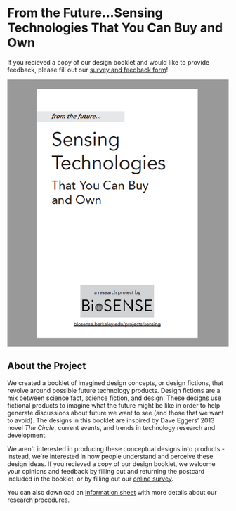 # From the Future...Sensing Technologies That You Can Buy and Own
If you recieved a copy of our design booklet and would like to provide feedback, please fill out our [survey and feedback form](https://berkeley.qualtrics.com/jfe/form/SV_39mxSvlH4gQbImp)!

![cover of our booklet](assets/booklet-cover.png)

## About the Project
We created a booklet of imagined design concepts, or design fictions, that revolve around possible future technology products. Design fictions are a mix between science fact, science fiction, and design. These designs use fictional products to imagine what the future might be like in order to help generate discussions about future we want to see (and those that we want to avoid). The designs in this booklet are inspired by Dave Eggers’ 2013 novel _The Circle_, current events, and trends in technology research and development.

We aren't interested in producing these conceptual designs into products - instead, we're interested in how people understand and perceive these design ideas. If you recieved a copy of our design booklet, we welcome your opinions and feedback by filling out and returning the postcard included in the booklet, or by filling out our [online survey](https://berkeley.qualtrics.com/jfe/form/SV_39mxSvlH4gQbImp). 

You can also download an [information sheet](http://people.ischool.berkeley.edu/~richmond/forms/postcards-consent.pdf) with more details about our research procedures. 
